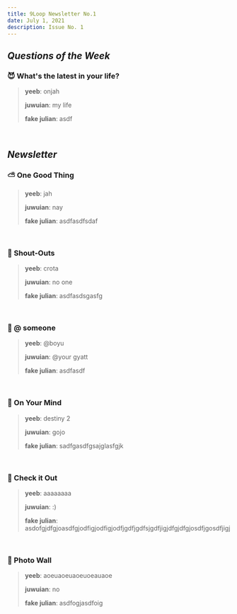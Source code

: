 ```yaml
---
title: 9Loop Newsletter No.1
date: July 1, 2021
description: Issue No. 1
---
```


## *Questions of the Week*

### 😈 What's the latest in your life?

> **yeeb**: onjah
>
> **juwuian**: my life
>
> **fake julian**: asdf
>
<br/>

## *Newsletter*

### ⛅️ One Good Thing

> **yeeb**: jah
>
> **juwuian**: nay
>
> **fake julian**: asdfasdfsdaf
>
<br/>

### 📣 Shout-Outs

> **yeeb**: crota
>
> **juwuian**: no one
>
> **fake julian**: asdfasdsgasfg
>
<br/>

### 📧 @ someone

> **yeeb**: @boyu
>
> **juwuian**: @your gyatt
>
> **fake julian**: asdfasdf
>
<br/>

### 💭 On Your Mind

> **yeeb**: destiny 2
>
> **juwuian**: gojo
>
> **fake julian**: sadfgasdfgsajglasfgjk
>
<br/>

### 👀 Check it Out

> **yeeb**: aaaaaaaa
>
> **juwuian**: :)
>
> **fake julian**: asdofgjdfgjoasdfgjodfigjodfigjodfjgdfjgdfsjgdfjigjdfgjdfgjosdfjgosdfjigj
>
<br/>

### 📸 Photo Wall

> **yeeb**: aoeuaoeuaoeuoeauaoe
>
> **juwuian**: no
>
> **fake julian**: asdfogjasdfoig
>
<br/>